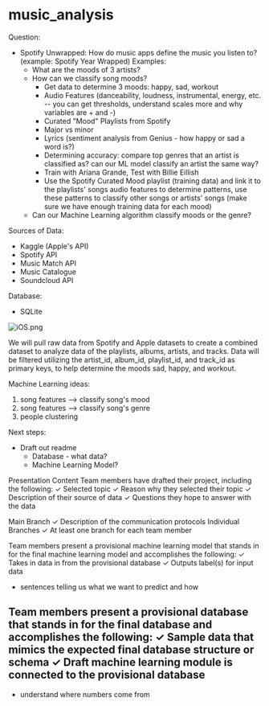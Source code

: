 # music_analysis

Question: 
- Spotify Unwrapped: How do music apps define the music you listen to? (example: Spotify Year Wrapped)
  Examples:
    - What are the moods of 3 artists?
    - How can we classify song moods?
      - Get data to determine 3 moods: happy, sad, workout
      - Audio Features (danceability, loudness, instrumental, energy, etc. -- you can get thresholds, understand scales more and why variables are + and -)
      - Curated "Mood" Playlists from Spotify
      - Major vs minor
      - Lyrics (sentiment analysis from Genius - how happy or sad a word is?) 
      - Determining accuracy: compare top genres that an artist is classified as? can our ML model classify an artist the same way?
      - Train with Ariana Grande, Test with Billie Eillish
      - Use the Spotify Curated Mood playlist (training data) and link it to the playlists' songs audio features to determine patterns, use these patterns to classify other songs or artists' songs (make sure we have enough training data for each mood)
    - Can our Machine Learning algorithm classify moods or the genre?
    
Sources of Data:
- Kaggle (Apple's API)
- Spotify API
- Music Match API
- Music Catalogue
- Soundcloud API

Database:
- SQLite

![iOS.png](path/to/iOS.png)

We will pull raw data from Spotify and Apple datasets to create a combined dataset to analyze data of the playlists, albums, artists, and tracks. Data will be filtered utilizing the artist_id, album_id, playlist_id, and track_id as primary keys, to help determine the moods sad, happy, and workout. 

Machine Learning ideas:
1. song features --> classify song's mood
2. song features --> classify song's genre
3. people clustering 

Next steps: 
- Draft out readme
  - Database - what data? 
  - Machine Learning Model?


Presentation
Content
Team members have drafted their project, including the following:
✓ Selected topic
✓ Reason why they selected their topic 
✓ Description of their source of data
✓ Questions they hope to answer with the data

Main Branch
✓ Description of the communication protocols
Individual Branches
✓ At least one branch for each team member


Team members present a provisional machine learning model that stands in for the final machine learning model and accomplishes the following:
✓ Takes in data in from the provisional database
✓ Outputs label(s) for input data
- sentences telling us what we want to predict and how


Team members present a provisional database that stands in for the final database and accomplishes the following:
✓ Sample data that mimics the expected final database structure or schema
✓ Draft machine learning module is connected to the provisional database
- 

- understand where numbers come from




